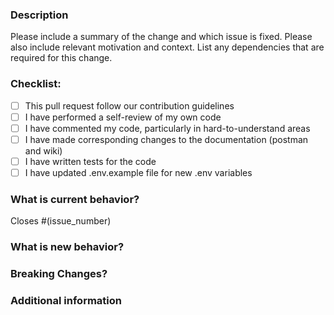 <!-- -------------------------- Required section --------------------------- -->

### Description

Please include a summary of the change and which issue is fixed. Please also include relevant motivation and context. List any dependencies that are required for this change.

### Checklist:

<!-- pull request can be still created if all tasks are not completed  -->

-   [ ] This pull request follow our contribution guidelines
-   [ ] I have performed a self-review of my own code
-   [ ] I have commented my code, particularly in hard-to-understand areas
-   [ ] I have made corresponding changes to the documentation (postman and wiki)
-   [ ] I have written tests for the code
-   [ ] I have updated .env.example file for new .env variables

<!-- -------------------------- Optional section --------------------------- -->

### What is current behavior?

<!-- You can add issue number -->

Closes #(issue_number)

### What is new behavior?

<!-- You can attach gif, screenshots, etc -->

### Breaking Changes?

<!-- If this PR introduce any breaking changes then please list them here -->

### Additional information

<!-- Links? References? Anything that will give us more context about the pull request  -->
